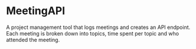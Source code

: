 ﻿# MeetingAPI

A project management tool that logs meetings and creates an API endpoint. Each meeting is broken down into topics, time spent per topic and who attended the meeting.
